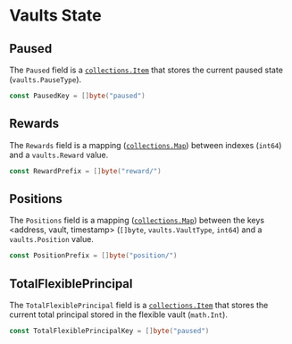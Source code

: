 # Vaults State

## Paused

The `Paused` field is a [`collections.Item`][item] that stores the current paused state (`vaults.PauseType`).

```go
const PausedKey = []byte("paused")
```

## Rewards

The `Rewards` field is a mapping ([`collections.Map`][map]) between indexes (`int64`) and a `vaults.Reward` value.

```go
const RewardPrefix = []byte("reward/")
```

## Positions

The `Positions` field is a mapping ([`collections.Map`][map]) between the keys <address, vault, timestamp> (`[]byte`, `vaults.VaultType`, `int64`) and a `vaults.Position` value.

```go
const PositionPrefix = []byte("position/")
```

## TotalFlexiblePrincipal

The `TotalFlexiblePrincipal` field is a [`collections.Item`][item] that stores the current total principal stored in the flexible vault (`math.Int`).

```go
const TotalFlexiblePrincipalKey = []byte("paused")
```

[item]: https://docs.cosmos.network/v0.50/build/packages/collections#item
[map]: https://docs.cosmos.network/v0.50/build/packages/collections#map

